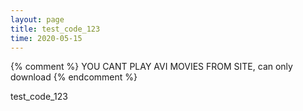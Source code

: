 ```yaml
---
layout: page
title: test_code_123
time: 2020-05-15
---
```


<style>
.page{
    width:130%
}


.column {
  float: left;
  width: 50%;
  padding: 20px;
}

/* Clear floats after the columns */
.row:after {
  content: "";
  display: table;
  clear: both;
}
</style>

{% comment %}
YOU CANT PLAY AVI MOVIES FROM SITE, can only download
{% endcomment %}

test_code_123